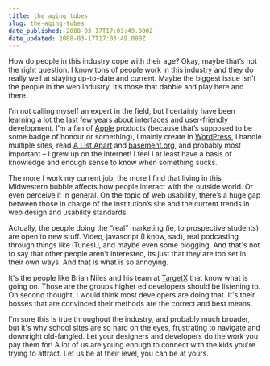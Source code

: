 ```yaml
---
title: the aging tubes
slug: the-aging-tubes
date_published: 2008-03-17T17:03:49.000Z
date_updated: 2008-03-17T17:03:49.000Z
---
```


How do people in this industry cope with their age? Okay, maybe that’s not the right question.  I know tons of people work in this industry and they do really well at staying up-to-date and current. Maybe the biggest issue isn’t the people in the web industry, it’s those that dabble and play here and there.

I’m not calling myself an expert in the field, but I certainly have been learning a lot the last few years about interfaces and user-friendly development. I’m a fan of [Apple](http://www.apple.com) products (because that’s supposed to be some badge of honour or something), I mainly create in [WordPress](http://www.wordpress.org), I handle multiple sites, read [A List Apart](http://www.alistapart.com) and [basement.org](http://basement.org/), and probably  most important – I grew up on the internet! I feel I at least have a basis of knowledge and enough sense to know when something sucks.

The more I work my current job, the more I find that living in this Midwestern bubble affects how people interact with the outside world. Or even perceive it in general. On the topic of web usability, there’s a huge gap between those in charge of the institution’s site and the current trends in web design and usability standards.

Actually, the people doing the “real” marketing (ie, to prospective students) are open to new stuff. Video, javascript (I know, sad), real podcasting through things like iTunesU, and maybe even some blogging. And that's not to say that other people aren't interested, its just that they are too set in their own ways. And that is what is so annoying.

It's the people like Brian Niles and his team at [TargetX](http://www.targetx.com) that know what is going on. Those are the groups higher ed developers should be listening to. On second thought, I would think most developers are doing that. It's their bosses that are convinced their methods are the correct and best means.

I'm sure this is true throughout the industry, and probably much broader, but it's why school sites are so hard on the eyes, frustrating to navigate and downright old-fangled. Let your designers and developers do the work you pay them for! A lot of us are young enough to connect with the kids you're trying to attract. Let us be at their level, you can be at yours.
